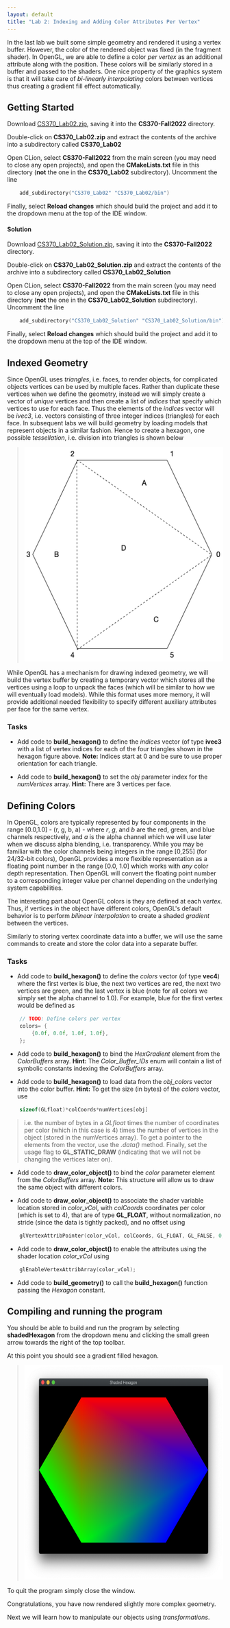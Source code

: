 ```yaml
---
layout: default
title: "Lab 2: Indexing and Adding Color Attributes Per Vertex"
---
```


In the last lab we built some simple geometry and rendered it using a vertex buffer. However, the color of the rendered object was fixed (in the fragment shader). In OpenGL, we are able to define a color *per vertex* as an additional attribute along with the position. These colors will be similarly stored in a buffer and passed to the shaders. One nice property of the graphics system is that it will take care of *bi-linearly interpolating* colors between vertices thus creating a gradient fill effect automatically.

## Getting Started

Download [CS370\_Lab02.zip](src/CS370_Lab02.zip), saving it into the **CS370-Fall2022** directory.

Double-click on **CS370\_Lab02.zip** and extract the contents of the archive into a subdirectory called **CS370\_Lab02**

Open CLion, select **CS370-Fall2022** from the main screen (you may need to close any open projects), and open the **CMakeLists.txt** file in this directory (**not** the one in the **CS370\_Lab02** subdirectory). Uncomment the line

```cpp
	add_subdirectory("CS370_Lab02" "CS370_Lab02/bin")
```

Finally, select **Reload changes** which should build the project and add it to the dropdown menu at the top of the IDE window.

#### Solution

Download [CS370\_Lab02\_Solution.zip](sol/CS370_Lab02_Solution.zip), saving it into the **CS370-Fall2022** directory.

Double-click on **CS370\_Lab02\_Solution.zip** and extract the contents of the archive into a subdirectory called **CS370\_Lab02\_Solution**

Open CLion, select **CS370-Fall2022** from the main screen (you may need to close any open projects), and open the **CMakeLists.txt** file in this directory (**not** the one in the **CS370\_Lab02\_Solution** subdirectory). Uncomment the line

```cpp
	add_subdirectory("CS370_Lab02_Solution" "CS370_Lab02_Solution/bin")
```

Finally, select **Reload changes** which should build the project and add it to the dropdown menu at the top of the IDE window.

## Indexed Geometry

Since OpenGL uses *triangles*, i.e. faces, to render objects, for complicated objects vertices can be used by multiple faces. Rather than duplicate these vertices when we define the geometry, instead we will simply create a vector of *unique* vertices and then create a list of *indices* that specify which vertices to use for each face. Thus the elements of the *indices* vector will be *ivec3*, i.e. vectors consisting of three integer indices (triangles) for each face. In subsequent labs we will build geometry by loading models that represent objects in a similar fashion. Hence to create a hexagon, one possible *tessellation*, i.e. division into triangles is shown below

> <img src="images/lab02/Hexagon.png" alt="Hexagon Tessellation" height="500"/>

While OpenGL has a mechanism for drawing indexed geometry, we will build the vertex buffer by creating a temporary vector which stores all the vertices using a loop to unpack the faces (which will be similar to how we will eventually load models). While this format uses more memory, it will provide additional needed flexibility to specify different auxiliary attributes per face for the same vertex.

### Tasks

- Add code to **build\_hexagon()** to define the *indices* vector (of type **ivec3** with a list of vertex indices for each of the four triangles shown in the hexagon figure above. **Note:** Indices start at 0 and be sure to use proper orientation for each triangle.

- Add code to **build\_hexagon()** to set the *obj* parameter index for the *numVertices* array. **Hint:** There are 3 vertices per face.

## Defining Colors

In OpenGL, colors are typically represented by four components in the range [0.0,1.0] - (r, g, b, a) - where *r*, *g*, and *b* are the red, green, and blue channels respectively, and *a* is the alpha channel which we will use later when we discuss alpha blending, i.e. transparency. While you may be familiar with the color channels being integers in the range [0,255] (for 24/32-bit colors), OpenGL provides a more flexible representation as a floating point number in the range [0.0, 1.0] which works with *any* color depth representation. Then OpenGL will convert the floating point number to a corresponding integer value per channel depending on the underlying system capabilities.

The interesting part about OpenGL colors is they are defined at each *vertex*. Thus, if vertices in the object have different colors, OpenGL's default behavior is to perform *bilinear interpolation* to create a shaded *gradient* between the vertices.

Similarly to storing vertex coordinate data into a buffer, we will use the same commands to create and store the color data into a separate buffer.
 
### Tasks

- Add code to **build\_hexagon()** to define the *colors* vector (of type **vec4**) where the first vertex is blue, the next two vertices are red, the next two vertices are green, and the last vertex is blue (note for all colors we simply set the alpha channel to 1.0). For example, blue for the first vertex would be defined as

```cpp
	// TODO: Define colors per vertex
	colors= {
		{0.0f, 0.0f, 1.0f, 1.0f},
	};
```

- Add code to **build\_hexagon()** to bind the *HexGradient* element from the *ColorBuffers* array. **Hint:** The *Color\_Buffer\_IDs* enum will contain a list of symbolic constants indexing the *ColorBuffers* array.

- Add code to **build\_hexagon()** to load data from the *obj_colors* vector into the color buffer. **Hint:** To get the size (in bytes) of the *colors* vector, use

```cpp
    sizeof(GLfloat)*colCoords*numVertices[obj]
```

> i.e. the number of bytes in a *GLfloat* times the number of coordinates per color (which in this case is 4) times the number of vertices in the object (stored in the numVertices array). To get a pointer to the elements from the vector, use the *.data()* method. Finally, set the usage flag to **GL\_STATIC\_DRAW** (indicating that we will not be changing the vertices later on).

- Add code to **draw\_color\_object()** to bind the *color* parameter element from the *ColorBuffers* array. **Note:** This structure will allow us to draw the same object with different colors.

- Add code to **draw\_color\_object()** to associate the shader variable location stored in *color\_vCol*, with *colCoords* coordinates per color (which is set to 4), that are of type **GL\_FLOAT**, without normalization, no stride (since the data is tightly packed), and no offset using

```cpp
    glVertexAttribPointer(color_vCol, colCoords, GL_FLOAT, GL_FALSE, 0, NULL);
```

- Add code to **draw\_color\_object()** to enable the attributes using the shader location *color\_vCol* using

```cpp
    glEnableVertexAttribArray(color_vCol);
```

- Add code to **build\_geometry()** to call the **build\_hexagon()** function passing the *Hexagon* constant.

## Compiling and running the program

You should be able to build and run the program by selecting **shadedHexagon** from the dropdown menu and clicking the small green arrow towards the right of the top toolbar.

At this point you should see a gradient filled hexagon.

> <img src="images/lab02/ShadedHexagon.png" alt="Shaded Hexagon Window" height="500"/>

To quit the program simply close the window.

Congratulations, you have now rendered slightly more complex geometry.

Next we will learn how to manipulate our objects using *transformations*.
